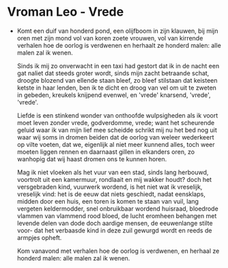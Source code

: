 # Vroman Leo - Vrede
- Komt een duif van honderd pond,
  een olijfboom in zijn klauwen,
  bij mijn oren met zijn mond
  vol van koren zoete vrouwen,
  vol van kirrende verhalen
  hoe de oorlog is verdwenen
  en herhaalt ze honderd malen:
  alle malen zal ik wenen.
  
  Sinds ik mij zo onverwacht
  in een taxi had gestort
  dat ik in de nacht een gat
  naliet dat steeds groter wordt,
  sinds mijn zacht betraande schat,
  droogte blozend van ellende
  staan bleef, zo bleef stilstaan dat
  keisteen ketste in haar lenden,
  ben ik te dicht en droog van vel
  om uit te zweten in gebeden,
  kreukels knijpend evenwel,
  en 'vrede' knarsend, 'vrede', 'vrede'.
  
  Liefde is een stinkend wonder
  van onthoofde wulpsigheden
  als ik voort moet leven zonder
  vrede, godverdomme, vrede;
  want het scheurende geluid
  waar ik van mijn lief mee scheidde
  schrikt mij nu het bed nog uit
  waar wij soms in dromen beiden
  dat de oorlog van weleer
  wederkeert op vilte voeten,
  dat we, eigenlijk al niet meer
  kunnend alles, toch weer moeten
  liggen rennen en daarnaast
  gillen in elkanders oren,
  zo wanhopig dat wij haast
  dromen ons te kunnen horen.
  
  Mag ik niet vloeken als het vuur
  van een stad, sinds lang herbouwd,
  voortrolt uit een kamermuur,
  rondlaait en mij wakker houdt?
  doch het versgebraden kind,
  vuurwerk wordend, is het niet
  wat ik vreselijk, vreselijk vind:
  het is de eeuw dat niets geschiedt,
  nadat eensklaps, midden door een huis,
  een toren is komen te staan van vuil,
  lang vergeten keldermodder,
  snel onbruikbaar wordend huisraad,
  bloedrode vlammen van vlammend
  rood bloed, de lucht eromheen behangen
  met levende delen van dode doch
  aardige mensen, de eeuwenlange stilte voor-
  dat het verbaasde kind in deze zuil
  gewurgd wordt en reeds de armpjes
  opheft.
  
  Kom vanavond met verhalen
  hoe de oorlog is verdwenen,
  en herhaal ze honderd malen:
  alle malen zal ik wenen.